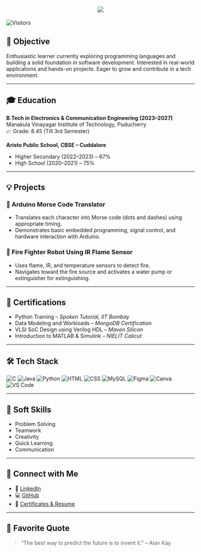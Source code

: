 <h1 align="center">
  <img src="https://readme-typing-svg.demolab.com?font=Fira+Code&weight=600&size=24&pause=1000&color=orange&center=true&vCenter=true&random=false&width=435&lines=Hey+there%2C+I'm+Moniesh.E" />
</h1>

![Visitors](https://komarev.com/ghpvc/?username=monieshe&color=blueviolet)

## 🎯 Objective
Enthusiastic learner currently exploring programming languages and building a solid foundation in software development. Interested in real-world applications and hands-on projects. Eager to grow and contribute in a tech environment.

---

## 🎓 Education

**B.Tech in Electronics & Communication Engineering (2023–2027)**  
Manakula Vinayagar Institute of Technology, Puducherry  
📈 Grade: 8.45 (Till 3rd Semester)

**Aristo Public School, CBSE – Cuddalore**  
- Higher Secondary (2022–2023) – 67%  
- High School (2020–2021) – 75%

---

## 💡 Projects

### 🔹 Arduino Morse Code Translator
- Translates each character into Morse code (dots and dashes) using appropriate timing.
- Demonstrates basic embedded programming, signal control, and hardware interaction with Arduino.

### 🔹 Fire Fighter Robot Using IR Flame Sensor
- Uses flame, IR, and temperature sensors to detect fire.
- Navigates toward the fire source and activates a water pump or extinguisher for extinguishing.

---

## 🏅 Certifications

- Python Training – *Spoken Tutorial, IIT Bombay*
- Data Modeling and Workloads – *MongoDB Certification*
- VLSI SoC Design using Verilog HDL – *Maven Silicon*
- Introduction to MATLAB & Simulink – *NIELIT Calicut*

---

## 🛠 Tech Stack

![C](https://img.shields.io/badge/C-00599C?style=for-the-badge&logo=c&logoColor=white)
![Java](https://img.shields.io/badge/Java-ED8B00?style=for-the-badge&logo=java&logoColor=white)
![Python](https://img.shields.io/badge/Python-3776AB?style=for-the-badge&logo=python&logoColor=white)
![HTML](https://img.shields.io/badge/HTML-E34F26?style=for-the-badge&logo=html5&logoColor=white)
![CSS](https://img.shields.io/badge/CSS-1572B6?style=for-the-badge&logo=css3&logoColor=white)
![MySQL](https://img.shields.io/badge/MySQL-005C84?style=for-the-badge&logo=mysql&logoColor=white)
![Figma](https://img.shields.io/badge/Figma-F24E1E?style=for-the-badge&logo=figma&logoColor=white)
![Canva](https://img.shields.io/badge/Canva-00C4CC?style=for-the-badge&logo=canva&logoColor=white)
![VS Code](https://img.shields.io/badge/VS_Code-007ACC?style=for-the-badge&logo=visual-studio-code&logoColor=white)

---

## 💼 Soft Skills
- Problem Solving
- Teamwork
- Creativity
- Quick Learning
- Communication

---

## 🔗 Connect with Me
- 🔗 [LinkedIn](http://www.linkedin.com/in/monieshe)
- 💻 [GitHub](https://github.com/monieshe)
- 📁 [Certificates & Resume](https://drive.google.com/drive/folders/1_yDmIA_po7Bm5wJQfQK3ePw83uDdeolA?usp=drive_link)

---

## 💬 Favorite Quote
> “The best way to predict the future is to invent it.” – Alan Kay


